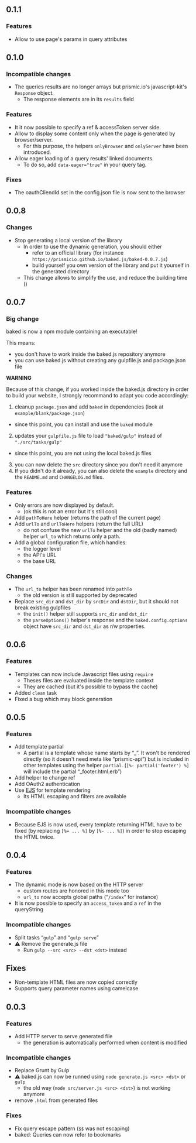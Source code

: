 ## 0.1.1

### Features

- Allow to use page's params in query attributes

## 0.1.0

### Incompatible changes

- The queries results are no longer arrays but prismic.io's javascript-kit's `Response` object.
  + The response elements are in its `results` field

### Features

- It it now possible to specify a ref & accessToken server side.
- Allow to display some content only when the page is generated by browser/server.
  + For this purpose, the helpers `onlyBrowser` and `onlyServer` have been introduced.
- Allow eager loading of a query results' linked documents.
  + To do so, add `data-eager="true"` in your query tag.

### Fixes

- The oauthCliendId set in the config.json file is now sent to the browser

## 0.0.8

### Changes

- Stop generating a local version of the library
  + In order to use the dynamic generation, you should either
    * refer to an official library (for instance `https://prismicio.github.io/baked.js/baked-0.0.7.js`)
    * build yourself you own version of the library and put it yourself in the generated directory
  + This change allows to simplify the use, and reduce the building time ()

## 0.0.7

### Big change

baked is now a npm module containing an executable!

This means:

- you don't have to work inside the baked.js repository anymore
- you can use baked.js without creating any gulpfile.js and package.json file

**WARNING**

Because of this change, if you worked inside the baked.js directory in order to build your website, I strongly recommand to adapt you code accordingly:

1. cleanup `package.json` and add `baked` in dependencies (look at `example/blank/package.json`)
  - since this point, you can install and use the `baked` module
2. updates your `gulpfile.js` file to load `"baked/gulp"` instead of `"./src/tasks/gulp"`
  - since this point, you are not using the local baked.js files
3. you can now delete the `src` directory since you don't need it anymore
4. If you didn't do it already, you can also delete the `example` directory and the `README.md` and `CHANGELOG.md` files.

### Features

- Only errors are now displayed by default.
  + (ok this is not an error but it's still cool)
- Add `pathToHere` helper (returns the path of the current page)
- Add `urlTo` and `urlToHere` helpers (return the full URL)
  + do not confuse the new `urlTo` helper
    and the old (badly named) helper `url_to` which returns only a path.
- Add a global configuration file, which handles:
  - the logger level
  - the API's URL
  - the base URL

### Changes

- The `url_to` helper has been renamed into `pathTo`
  + the old version is still supported by deprecated
- Replace `src_dir` and `dst_dir` by `srcDir` and `dstDir`, but it should not break existing gulpfiles
  + the `init()` helper still supports `src_dir` and `dst_dir`
  + the `parseOptions()` helper's response and the `baked.config.options` object have `src_dir` and `dst_dir` as r/w properties.

## 0.0.6

###  Features

- Templates can now include Javascript files using `require`
  - Theses files are evaluated inside the template context
  - They are cached (but it's possible to bypass the cache)
- Added `clean` task
- Fixed a bug which may block generation

## 0.0.5

### Features

- Add template partial
  - A partial is a template whose name starts by “_”. It won't be rendered directly (so it doesn't need meta like “prismic-api”) but is included in other
templates using the helper `partial`. (`[%- partial('footer') %]` will include
the partial “_footer.html.erb”)
- Add helper to change ref
- Add OAuth2 authentication
- Use [EJS](https://github.com/visionmedia/ejs) for template rendering
  - Its HTML escaping and filters are available

### Incompatible changes

- Because EJS is now used, every template returning HTML have to be fixed
(by replacing `[%= ... %]` by `[%- ... %]`) in order to stop escaping the HTML
twice.

## 0.0.4

### Features

- The dynamic mode is now based on the HTTP server
  - custom routes are honored in this mode too
  - `url_to` now accepts global paths (“`/index`” for instance)
- It is now possible to specify an `access_token` and a `ref` in the queryString

### Incompatible changes

- Split tasks “`gulp`” and “`gulp serve`”
- ⚠ Remove the generate.js file
  - Run `gulp --src <src> --dst <dst>` instead

## Fixes

- Non-template HTML files are now copied correctly
- Supports query parameter names using camelcase

## 0.0.3

### Features

- Add HTTP server to serve generated file
  - the generation is automatically performed when content is modified

### Incompatible changes

- Replace Grunt by Gulp
- ⚠ baked.js can now be runned using `node generate.js <src> <dst>` or `gulp`
  - the old way (`node src/server.js <src> <dst>`) is not working anymore
- remove `.html` from generated files

### Fixes

- Fix query escape pattern (`$$` was not escaping)
- baked: Queries can now refer to bookmarks
